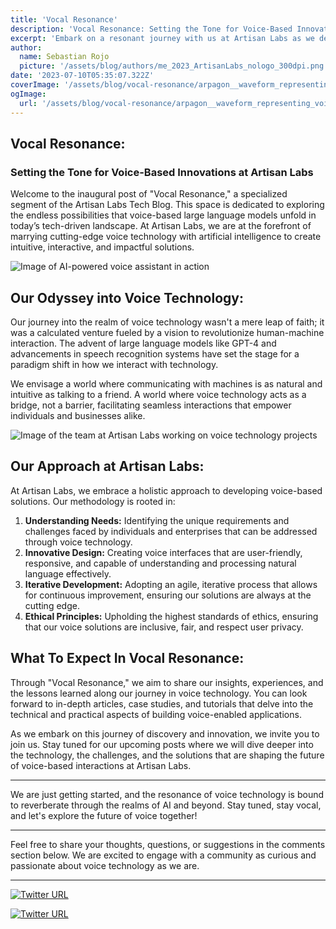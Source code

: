 ```yaml
---
title: 'Vocal Resonance'
description: 'Vocal Resonance: Setting the Tone for Voice-Based Innovations at Artisan Labs'
excerpt: 'Embark on a resonant journey with us at Artisan Labs as we delve into the realm of voice-based technology in our tech blog''s inaugural segment, "Vocal Resonance." This space is dedicated to showcasing the transformative potential of voice-powered AI in fostering intuitive and engaging human-machine interactions. From exploring the core of voice technology to unfolding practical insights, we invite you to tune into a dialogue that transcends text, setting a new tone for technological innovation. Stay tuned, stay vocal, and let''s resonate with the future of voice together!'
author:
  name: Sebastian Rojo
  picture: '/assets/blog/authors/me_2023_ArtisanLabs_nologo_300dpi.png'
date: '2023-07-10T05:35:07.322Z'
coverImage: '/assets/blog/vocal-resonance/arpagon__waveform_representing_voice._high_tech_performance_dia_80629d4f-a99e-47b2-926e-7d8548821f0b.png'
ogImage:
  url: '/assets/blog/vocal-resonance/arpagon__waveform_representing_voice._high_tech_performance_dia_80629d4f-a99e-47b2-926e-7d8548821f0b.png'
---
```


## Vocal Resonance: 
### Setting the Tone for Voice-Based Innovations at Artisan Labs

Welcome to the inaugural post of "Vocal Resonance," a specialized segment of the Artisan Labs Tech Blog. This space is dedicated to exploring the endless possibilities that voice-based large language models unfold in today’s tech-driven landscape. At Artisan Labs, we are at the forefront of marrying cutting-edge voice technology with artificial intelligence to create intuitive, interactive, and impactful solutions.


![Image of AI-powered voice assistant in action](/assets/blog/vocal-resonance/arpagon__AI-powered_voice_assistant_in_action_high_tech_perform_00fac5f6-579c-4c69-9927-bb8edf071815.png)


## Our Odyssey into Voice Technology:

Our journey into the realm of voice technology wasn't a mere leap of faith; it was a calculated venture fueled by a vision to revolutionize human-machine interaction. The advent of large language models like GPT-4 and advancements in speech recognition systems have set the stage for a paradigm shift in how we interact with technology.

We envisage a world where communicating with machines is as natural and intuitive as talking to a friend. A world where voice technology acts as a bridge, not a barrier, facilitating seamless interactions that empower individuals and businesses alike.


![Image of the team at Artisan Labs working on voice technology projects](/assets/blog/vocal-resonance/arpagon__team_at_Artisan_Labs_working_on_voice_technology_proje_3dcb92a5-32a2-4a5f-a5c2-3b5bd1b2158e.png)


## Our Approach at Artisan Labs:

At Artisan Labs, we embrace a holistic approach to developing voice-based solutions. Our methodology is rooted in:

1. **Understanding Needs:** Identifying the unique requirements and challenges faced by individuals and enterprises that can be addressed through voice technology.
2. **Innovative Design:** Creating voice interfaces that are user-friendly, responsive, and capable of understanding and processing natural language effectively.
3. **Iterative Development:** Adopting an agile, iterative process that allows for continuous improvement, ensuring our solutions are always at the cutting edge.
4. **Ethical Principles:** Upholding the highest standards of ethics, ensuring that our voice solutions are inclusive, fair, and respect user privacy.

## What To Expect In Vocal Resonance:

Through "Vocal Resonance," we aim to share our insights, experiences, and the lessons learned along our journey in voice technology. You can look forward to in-depth articles, case studies, and tutorials that delve into the technical and practical aspects of building voice-enabled applications.

As we embark on this journey of discovery and innovation, we invite you to join us. Stay tuned for our upcoming posts where we will dive deeper into the technology, the challenges, and the solutions that are shaping the future of voice-based interactions at Artisan Labs.

---

We are just getting started, and the resonance of voice technology is bound to reverberate through the realms of AI and beyond. Stay tuned, stay vocal, and let's explore the future of voice together!

---

Feel free to share your thoughts, questions, or suggestions in the comments section below. We are excited to engage with a community as curious and passionate about voice technology as we are.


--- 

[![Twitter URL](https://img.shields.io/twitter/url/https/twitter.com/arpagon.svg?style=social&label=Follow%20%40arpagon)](https://twitter.com/arpagon) 

[![Twitter URL](https://img.shields.io/twitter/url/https/twitter.com/ArtisanLabsAI.svg?style=social&label=Follow%20%40ArtisanLabsAI)](https://twitter.com/ArtisanLabsAI)